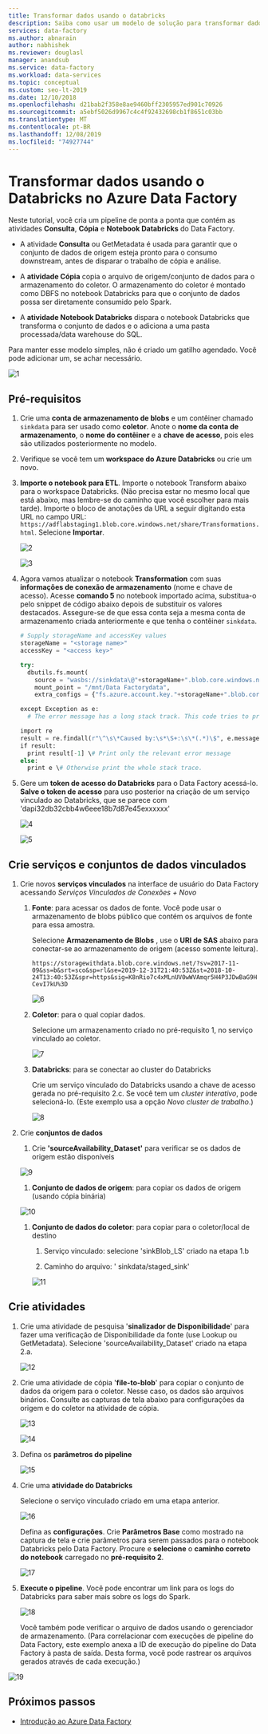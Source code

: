 ```yaml
---
title: Transformar dados usando o databricks
description: Saiba como usar um modelo de solução para transformar dados usando um notebook Databricks no Azure Data Factory.
services: data-factory
ms.author: abnarain
author: nabhishek
ms.reviewer: douglasl
manager: anandsub
ms.service: data-factory
ms.workload: data-services
ms.topic: conceptual
ms.custom: seo-lt-2019
ms.date: 12/10/2018
ms.openlocfilehash: d21bab2f358e8ae9460bff2305957ed901c70926
ms.sourcegitcommit: a5ebf5026d9967c4c4f92432698cb1f8651c03bb
ms.translationtype: MT
ms.contentlocale: pt-BR
ms.lasthandoff: 12/08/2019
ms.locfileid: "74927744"
---
```

# <a name="transform-data-by-using-databricks-in-azure-data-factory"></a>Transformar dados usando o Databricks no Azure Data Factory

Neste tutorial, você cria um pipeline de ponta a ponta que contém as atividades **Consulta**, **Cópia** e **Notebook Databricks** do Data Factory.

-   A atividade **Consulta** ou GetMetadata é usada para garantir que o conjunto de dados de origem esteja pronto para o consumo downstream, antes de disparar o trabalho de cópia e análise.

-   A **atividade Cópia** copia o arquivo de origem/conjunto de dados para o armazenamento do coletor. O armazenamento do coletor é montado como DBFS no notebook Databricks para que o conjunto de dados possa ser diretamente consumido pelo Spark.

-   A **atividade Notebook Databricks** dispara o notebook Databricks que transforma o conjunto de dados e o adiciona a uma pasta processada/data warehouse do SQL.

Para manter esse modelo simples, não é criado um gatilho agendado. Você pode adicionar um, se achar necessário.

![1](media/solution-template-Databricks-notebook/Databricks-tutorial-image01.png)

## <a name="prerequisites"></a>Pré-requisitos

1.  Crie uma **conta de armazenamento de blobs** e um contêiner chamado `sinkdata` para ser usado como **coletor**. Anote o **nome da conta de armazenamento**, o **nome do contêiner** e a **chave de acesso**, pois eles são utilizados posteriormente no modelo.

2.  Verifique se você tem um **workspace do Azure Databricks** ou crie um novo.

1.  **Importe o notebook para ETL**. Importe o notebook Transform abaixo para o workspace Databricks. (Não precisa estar no mesmo local que está abaixo, mas lembre-se do caminho que você escolher para mais tarde). Importe o bloco de anotações da URL a seguir digitando esta URL no campo URL: `https://adflabstaging1.blob.core.windows.net/share/Transformations.html`. Selecione **Importar**.

    ![2](media/solution-template-Databricks-notebook/Databricks-tutorial-image02.png)

    ![3](media/solution-template-Databricks-notebook/Databricks-tutorial-image03.png)  

1.  Agora vamos atualizar o notebook **Transformation** com suas **informações de conexão de armazenamento** (nome e chave de acesso). Acesse **comando 5** no notebook importado acima, substitua-o pelo snippet de código abaixo depois de substituir os valores destacados. Assegure-se de que essa conta seja a mesma conta de armazenamento criada anteriormente e que tenha o contêiner `sinkdata`.

    ```python
    # Supply storageName and accessKey values  
    storageName = "<storage name>"  
    accessKey = "<access key>"  

    try:  
      dbutils.fs.mount(  
        source = "wasbs://sinkdata\@"+storageName+".blob.core.windows.net/",  
        mount_point = "/mnt/Data Factorydata",  
        extra_configs = {"fs.azure.account.key."+storageName+".blob.core.windows.net": accessKey})  

    except Exception as e:  
      # The error message has a long stack track. This code tries to print just the relevant line indicating what failed.

    import re
    result = re.findall(r"\^\s\*Caused by:\s*\S+:\s\*(.*)\$", e.message, flags=re.MULTILINE)
    if result:
      print result[-1] \# Print only the relevant error message
    else:  
      print e \# Otherwise print the whole stack trace.  
    ```

1.  Gere um **token de acesso do Databricks** para o Data Factory acessá-lo. **Salve o token de acesso** para uso posterior na criação de um serviço vinculado ao Databricks, que se parece com 'dapi32db32cbb4w6eee18b7d87e45exxxxxx'

    ![4](media/solution-template-Databricks-notebook/Databricks-tutorial-image04.png)

    ![5](media/solution-template-Databricks-notebook/Databricks-tutorial-image05.png)

## <a name="create-linked-services-and-datasets"></a>Crie serviços e conjuntos de dados vinculados

1.  Crie novos **serviços vinculados** na interface de usuário do Data Factory acessando *Serviços Vinculados de Conexões + Novo*

    1.  **Fonte**: para acessar os dados de fonte. Você pode usar o armazenamento de blobs público que contém os arquivos de fonte para essa amostra.

        Selecione **Armazenamento de Blobs** , use o **URI de SAS** abaixo para conectar-se ao armazenamento de origem (acesso somente leitura).

        `https://storagewithdata.blob.core.windows.net/?sv=2017-11-09&ss=b&srt=sco&sp=rl&se=2019-12-31T21:40:53Z&st=2018-10-24T13:40:53Z&spr=https&sig=K8nRio7c4xMLnUV0wWVAmqr5H4P3JDwBaG9HCevI7kU%3D`

        ![6](media/solution-template-Databricks-notebook/Databricks-tutorial-image06.png)

    1.  **Coletor**: para o qual copiar dados.

        Selecione um armazenamento criado no pré-requisito 1, no serviço vinculado ao coletor.

        ![7](media/solution-template-Databricks-notebook/Databricks-tutorial-image07.png)

    1.  **Databricks**: para se conectar ao cluster do Databricks

        Crie um serviço vinculado do Databricks usando a chave de acesso gerada no pré-requisito 2.c. Se você tem um *cluster interativo*, pode selecioná-lo. (Este exemplo usa a opção *Novo cluster de trabalho*.)

        ![8](media/solution-template-Databricks-notebook/Databricks-tutorial-image08.png)

2.  Crie **conjuntos de dados**

    1.  Crie **'sourceAvailability_Dataset'** para verificar se os dados de origem estão disponíveis

    ![9](media/solution-template-Databricks-notebook/Databricks-tutorial-image09.png)

    1.  **Conjunto de dados de origem**: para copiar os dados de origem (usando cópia binária)

    ![10](media/solution-template-Databricks-notebook/Databricks-tutorial-image10.png)

    1.  **Conjunto de dados do coletor**: para copiar para o coletor/local de destino

        1.  Serviço vinculado: selecione 'sinkBlob_LS' criado na etapa 1.b

        2.  Caminho do arquivo: ' sinkdata/staged_sink'

        ![11](media/solution-template-Databricks-notebook/Databricks-tutorial-image11.png)

## <a name="create-activities"></a>Crie atividades

1.  Crie uma atividade de pesquisa '**sinalizador de Disponibilidade**' para fazer uma verificação de Disponibilidade da fonte (use Lookup ou GetMetadata). Selecione 'sourceAvailability_Dataset' criado na etapa 2.a.

    ![12](media/solution-template-Databricks-notebook/Databricks-tutorial-image12.png)

1.  Crie uma atividade de cópia '**file-to-blob**' para copiar o conjunto de dados da origem para o coletor. Nesse caso, os dados são arquivos binários. Consulte as capturas de tela abaixo para configurações da origem e do coletor na atividade de cópia.

    ![13](media/solution-template-Databricks-notebook/Databricks-tutorial-image13.png)

    ![14](media/solution-template-Databricks-notebook/Databricks-tutorial-image14.png)

1.  Defina os **parâmetros do pipeline**

    ![15](media/solution-template-Databricks-notebook/Databricks-tutorial-image15.png)

1.  Crie uma **atividade do Databricks**

    Selecione o serviço vinculado criado em uma etapa anterior.

    ![16](media/solution-template-Databricks-notebook/Databricks-tutorial-image16.png)

    Defina as **configurações**. Crie **Parâmetros Base** como mostrado na captura de tela e crie parâmetros para serem passados para o notebook Databricks pelo Data Factory. Procure e **selecione** o **caminho correto do notebook** carregado no **pré-requisito 2**.

    ![17](media/solution-template-Databricks-notebook/Databricks-tutorial-image17.png)

1.  **Execute o pipeline**. Você pode encontrar um link para os logs do Databricks para saber mais sobre os logs do Spark.

    ![18](media/solution-template-Databricks-notebook/Databricks-tutorial-image18.png)

    Você também pode verificar o arquivo de dados usando o gerenciador de armazenamento. (Para correlacionar com execuções de pipeline do Data Factory, este exemplo anexa a ID de execução do pipeline do Data Factory à pasta de saída. Desta forma, você pode rastrear os arquivos gerados através de cada execução.)

![19](media/solution-template-Databricks-notebook/Databricks-tutorial-image19.png)

## <a name="next-steps"></a>Próximos passos

- [Introdução ao Azure Data Factory](introduction.md)
